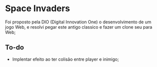 # Space Invaders
 Foi proposto pela DIO (Digital Innovation One) o desenvolvimento de um jogo Web, e resolvi pegar este antigo classico e fazer um clone seu para Web;

 ## To-do

 - Implentar efeito ao ter colisão entre player e inimigo;

